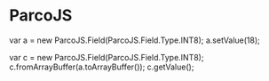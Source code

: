 # ParcoJS

var a = new ParcoJS.Field(ParcoJS.Field.Type.INT8);
a.setValue(18);

var c = new ParcoJS.Field(ParcoJS.Field.Type.INT8);
c.fromArrayBuffer(a.toArrayBuffer());
c.getValue();
